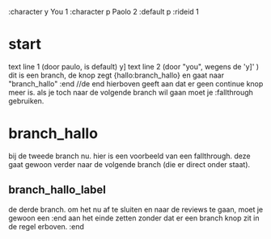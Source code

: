 :character y You 1
:character p Paolo 2
:default p
:rideid 1

# start

text line 1 (door paulo, is default)
y] text line 2 (door "you", wegens de 'y]' )
dit is een branch, de knop zegt {hallo:branch_hallo} en gaat naar "branch_hallo"
:end
//de end hierboven geeft aan dat er geen continue knop meer is. als je toch naar de volgende branch wil gaan moet je :fallthrough gebruiken.

# branch_hallo

bij de tweede branch nu.
hier is een voorbeeld van een fallthrough. deze gaat gewoon verder naar de volgende branch (die er direct onder staat).

## branch_hallo_label

de derde branch.
om het nu af te sluiten en naar de reviews te gaan, moet je gewoon een :end aan het einde zetten zonder dat er een branch knop zit in de regel erboven.
:end
